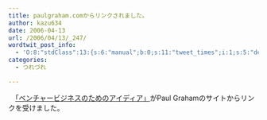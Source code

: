 ```yaml
---
title: paulgraham.comからリンクされました。
author: kazu634
date: 2006-04-13
url: /2006/04/13/_247/
wordtwit_post_info:
  - 'O:8:"stdClass":13:{s:6:"manual";b:0;s:11:"tweet_times";i:1;s:5:"delay";i:0;s:7:"enabled";i:1;s:10:"separation";s:2:"60";s:7:"version";s:3:"3.7";s:14:"tweet_template";b:0;s:6:"status";i:2;s:6:"result";a:0:{}s:13:"tweet_counter";i:2;s:13:"tweet_log_ids";a:1:{i:0;i:2327;}s:9:"hash_tags";a:0:{}s:8:"accounts";a:1:{i:0;s:7:"kazu634";}}'
categories:
  - つれづれ

---
```

<div class="section">
<p>
    　<a href="http://blog.livedoor.jp/simoom634/archives/50642854.html" onclick="__gaTracker('send', 'event', 'outbound-article', 'http://blog.livedoor.jp/simoom634/archives/50642854.html', '「ベンチャービジネスのためのアイディア」');" target="blank">「ベンチャービジネスのためのアイディア」</a>がPaul Grahamのサイトからリンクを受けました。
</p>
</div>